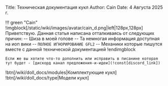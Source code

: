 Title: Техническая документация кукл
Author: Cain
Date: 4 Августа 2025 г.

!!! green "Cain"
    !imgblock[/static/wiki/images/avatar/cain_d.png|left|128px,128px]
    Приветствую. Данная статья написана отталкиваясь от следующих причин:
    -- Шиза в моей голове
    -- Та немногая информация доступная на иоп вики
    -- `ПОЛНОЕ ИГНОРИРОВАНИЕ GFL2`
    -- Механики которые пишутся вместе с данной технической документацией
    !endimgblock

    Если же вы хотите что-то дополнить или исправить в писанине которая тут будет - [дискорд канал предложения-и-идеи](!const[discord_link]) 

!btn[/wiki/doll_docs/modules|Комплектующие кукл]
!btn[/wiki/doll_docs/type|Модели кукл]
